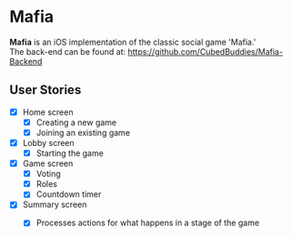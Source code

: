 # Mafia

**Mafia** is an iOS implementation of the classic social game 'Mafia.'<br />
The back-end can be found at:
<a href="https://github.com/CubedBuddies/Mafia-Backend">https://github.com/CubedBuddies/Mafia-Backend</a>

## User Stories

- [x] Home screen
  - [x] Creating a new game
  - [x] Joining an existing game
- [x] Lobby screen
  - [x] Starting the game
- [x] Game screen
  - [x] Voting
  - [x] Roles
  - [x] Countdown timer
- [x] Summary screen
  - [x] Processes actions for what happens in a stage of the game

